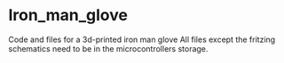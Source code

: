 # Iron_man_glove
Code and files for a 3d-printed iron man glove
All files except the fritzing schematics need to be in the microcontrollers storage.
